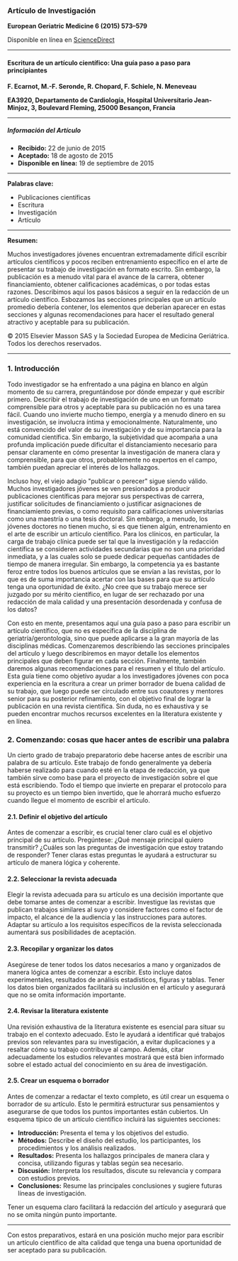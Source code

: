 ### **Artículo de Investigación**

**European Geriatric Medicine 6 (2015) 573–579**

Disponible en línea en [ScienceDirect](http://www.sciencedirect.com)

---

#### **Escritura de un artículo científico: Una guía paso a paso para principiantes**

**F. Ecarnot, M.-F. Seronde, R. Chopard, F. Schiele, N. Meneveau**

**EA3920, Departamento de Cardiología, Hospital Universitario Jean-Minjoz, 3, Boulevard Fleming, 25000 Besançon, Francia**

---

##### **Información del Artículo**

- **Recibido:** 22 de junio de 2015
- **Aceptado:** 18 de agosto de 2015
- **Disponible en línea:** 19 de septiembre de 2015

---

**Palabras clave:**
- Publicaciones científicas
- Escritura
- Investigación
- Artículo

---

**Resumen:** 

Muchos investigadores jóvenes encuentran extremadamente difícil escribir artículos científicos y pocos reciben entrenamiento específico en el arte de presentar su trabajo de investigación en formato escrito. Sin embargo, la publicación es a menudo vital para el avance de la carrera, obtener financiamiento, obtener calificaciones académicas, o por todas estas razones. Describimos aquí los pasos básicos a seguir en la redacción de un artículo científico. Esbozamos las secciones principales que un artículo promedio debería contener, los elementos que deberían aparecer en estas secciones y algunas recomendaciones para hacer el resultado general atractivo y aceptable para su publicación.

© 2015 Elsevier Masson SAS y la Sociedad Europea de Medicina Geriátrica. Todos los derechos reservados.

---

### 1. Introducción

Todo investigador se ha enfrentado a una página en blanco en algún momento de su carrera, preguntándose por dónde empezar y qué escribir primero. Describir el trabajo de investigación de uno en un formato comprensible para otros y aceptable para su publicación no es una tarea fácil. Cuando uno invierte mucho tiempo, energía y a menudo dinero en su investigación, se involucra íntima y emocionalmente. Naturalmente, uno está convencido del valor de su investigación y de su importancia para la comunidad científica. Sin embargo, la subjetividad que acompaña a una profunda implicación puede dificultar el distanciamiento necesario para pensar claramente en cómo presentar la investigación de manera clara y comprensible, para que otros, probablemente no expertos en el campo, también puedan apreciar el interés de los hallazgos.

Incluso hoy, el viejo adagio "publicar o perecer" sigue siendo válido. Muchos investigadores jóvenes se ven presionados a producir publicaciones científicas para mejorar sus perspectivas de carrera, justificar solicitudes de financiamiento o justificar asignaciones de financiamiento previas, o como requisito para calificaciones universitarias como una maestría o una tesis doctoral. Sin embargo, a menudo, los jóvenes doctores no tienen mucho, si es que tienen algún, entrenamiento en el arte de escribir un artículo científico. Para los clínicos, en particular, la carga de trabajo clínica puede ser tal que la investigación y la redacción científica se consideren actividades secundarias que no son una prioridad inmediata, y a las cuales solo se puede dedicar pequeñas cantidades de tiempo de manera irregular. Sin embargo, la competencia ya es bastante feroz entre todos los buenos artículos que se envían a las revistas, por lo que es de suma importancia acertar con las bases para que su artículo tenga una oportunidad de éxito. ¿No cree que su trabajo merece ser juzgado por su mérito científico, en lugar de ser rechazado por una redacción de mala calidad y una presentación desordenada y confusa de los datos?

Con esto en mente, presentamos aquí una guía paso a paso para escribir un artículo científico, que no es específica de la disciplina de geriatría/gerontología, sino que puede aplicarse a la gran mayoría de las disciplinas médicas. Comenzaremos describiendo las secciones principales del artículo y luego describiremos en mayor detalle los elementos principales que deben figurar en cada sección. Finalmente, también daremos algunas recomendaciones para el resumen y el título del artículo. Esta guía tiene como objetivo ayudar a los investigadores jóvenes con poca experiencia en la escritura a crear un primer borrador de buena calidad de su trabajo, que luego puede ser circulado entre sus coautores y mentores senior para su posterior refinamiento, con el objetivo final de lograr la publicación en una revista científica. Sin duda, no es exhaustiva y se pueden encontrar muchos recursos excelentes en la literatura existente y en línea.

### 2. Comenzando: cosas que hacer antes de escribir una palabra

Un cierto grado de trabajo preparatorio debe hacerse antes de escribir una palabra de su artículo. Este trabajo de fondo generalmente ya debería haberse realizado para cuando esté en la etapa de redacción, ya que también sirve como base para el proyecto de investigación sobre el que está escribiendo. Todo el tiempo que invierte en preparar el protocolo para su proyecto es un tiempo bien invertido, que le ahorrará mucho esfuerzo cuando llegue el momento de escribir el artículo.

#### 2.1. Definir el objetivo del artículo

Antes de comenzar a escribir, es crucial tener claro cuál es el objetivo principal de su artículo. Pregúntese: ¿Qué mensaje principal quiero transmitir? ¿Cuáles son las preguntas de investigación que estoy tratando de responder? Tener claras estas preguntas le ayudará a estructurar su artículo de manera lógica y coherente.

#### 2.2. Seleccionar la revista adecuada

Elegir la revista adecuada para su artículo es una decisión importante que debe tomarse antes de comenzar a escribir. Investigue las revistas que publican trabajos similares al suyo y considere factores como el factor de impacto, el alcance de la audiencia y las instrucciones para autores. Adaptar su artículo a los requisitos específicos de la revista seleccionada aumentará sus posibilidades de aceptación.

#### 2.3. Recopilar y organizar los datos

Asegúrese de tener todos los datos necesarios a mano y organizados de manera lógica antes de comenzar a escribir. Esto incluye datos experimentales, resultados de análisis estadísticos, figuras y tablas. Tener los datos bien organizados facilitará su inclusión en el artículo y asegurará que no se omita información importante.

#### 2.4. Revisar la literatura existente

Una revisión exhaustiva de la literatura existente es esencial para situar su trabajo en el contexto adecuado. Esto le ayudará a identificar qué trabajos previos son relevantes para su investigación, a evitar duplicaciones y a resaltar cómo su trabajo contribuye al campo. Además, citar adecuadamente los estudios relevantes mostrará que está bien informado sobre el estado actual del conocimiento en su área de investigación.

#### 2.5. Crear un esquema o borrador

Antes de comenzar a redactar el texto completo, es útil crear un esquema o borrador de su artículo. Esto le permitirá estructurar sus pensamientos y asegurarse de que todos los puntos importantes están cubiertos. Un esquema típico de un artículo científico incluirá las siguientes secciones:

- **Introducción:** Presenta el tema y los objetivos del estudio.
- **Métodos:** Describe el diseño del estudio, los participantes, los procedimientos y los análisis realizados.
- **Resultados:** Presenta los hallazgos principales de manera clara y concisa, utilizando figuras y tablas según sea necesario.
- **Discusión:** Interpreta los resultados, discute su relevancia y compara con estudios previos.
- **Conclusiones:** Resume las principales conclusiones y sugiere futuras líneas de investigación.

Tener un esquema claro facilitará la redacción del artículo y asegurará que no se omita ningún punto importante.

---

Con estos preparativos, estará en una posición mucho mejor para escribir un artículo científico de alta calidad que tenga una buena oportunidad de ser aceptado para su publicación.


